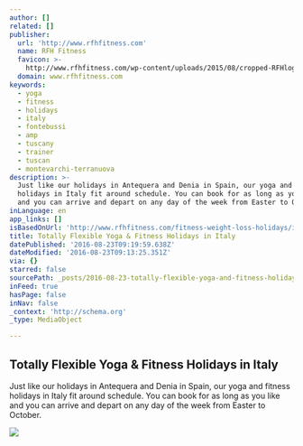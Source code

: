 ```yaml
---
author: []
related: []
publisher:
  url: 'http://www.rfhfitness.com'
  name: RFH Fitness
  favicon: >-
    http://www.rfhfitness.com/wp-content/uploads/2015/08/cropped-RFHlogo784x513-192x192.jpg
  domain: www.rfhfitness.com
keywords:
  - yoga
  - fitness
  - holidays
  - italy
  - fontebussi
  - amp
  - tuscany
  - trainer
  - tuscan
  - montevarchi-terranuova
description: >-
  Just like our holidays in Antequera and Denia in Spain, our yoga and fitness
  holidays in Italy fit around schedule. You can book for as long as you like
  and you can arrive and depart on any day of the week from Easter to October.
inLanguage: en
app_links: []
isBasedOnUrl: 'http://www.rfhfitness.com/fitness-weight-loss-holidays/italy-tuscany/'
title: Totally Flexible Yoga & Fitness Holidays in Italy
datePublished: '2016-08-23T09:19:59.638Z'
dateModified: '2016-08-23T09:13:25.351Z'
via: {}
starred: false
sourcePath: _posts/2016-08-23-totally-flexible-yoga-and-fitness-holidays-in-italy.md
inFeed: true
hasPage: false
inNav: false
_context: 'http://schema.org'
_type: MediaObject

---
```

<article style=""><h1>Totally Flexible Yoga &amp; Fitness Holidays in Italy</h1><p>Just like our holidays in Antequera and Denia in Spain, our yoga and fitness holidays in Italy fit around schedule. You can book for as long as you like and you can arrive and depart on any day of the week from Easter to October.</p><img src="http://www.rfhfitness.com/wp-content/uploads/2016/02/Fitness-Weight-Loss-Holidays-in-Tuscany-Alix.jpg" /></article>